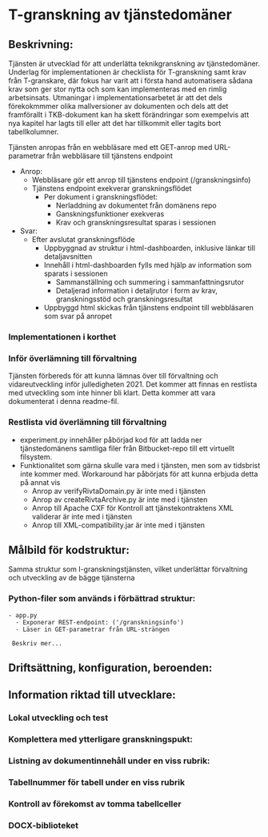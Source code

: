 # T-granskning av tjänstedomäner

## Beskrivning:
Tjänsten är utvecklad för att underlätta teknikgranskning av tjänstedomäner.
Underlag för implementationen är checklista för T-granskning samt krav från T-granskare, där fokus har varit att i första hand automatisera 
sådana krav som ger stor nytta och som kan implementeras med en rimlig arbetsinsats.
Utmaningar i implementationsarbetet är att det dels förekokmmmer olika mallversioner av dokumenten och dels att det framförallt i TKB-dokument
kan ha skett förändringar som exempelvis att nya kapitel har lagts till eller att det har tillkommit eller tagits bort tabellkolumner.

Tjänsten anropas från en webbläsare med ett GET-anrop med URL-parametrar från webbläsare till tjänstens endpoint
- Anrop:
  - Webbläsare gör ett anrop till tjänstens endpoint (/granskningsinfo)
  - Tjänstens endpoint exekverar granskningsflödet
    - Per dokument i granskningsflödet: 
      - Nerladdning av dokumentet från domänens repo 
      - Ganskningsfunktioner exekveras
      - Krav och granskningsresultat sparas i sessionen
- Svar:
  - Efter avslutat granskningsflöde
    - Uppbyggnad av struktur i html-dashboarden, inklusive länkar till detaljavsnitten
    - Innehåll i html-dashboarden fylls med hjälp av information som sparats i sessionen
      - Sammanställning och summering i sammanfattningsrutor
      - Detaljerad information i detaljrutor i form av krav, granskningsstöd och granskningsresultat
    - Uppbyggd html skickas från tjänstens endpoint till webbläsaren som svar på anropet

### Implementationen i korthet

### Inför överlämning till förvaltning
Tjänsten förbereds för att kunna lämnas över till förvaltning och vidareutveckling inför julledigheten 2021.
Det kommer att finnas en restlista med utveckling som inte hinner bli klart. Detta kommer att vara dokumenterat i denna readme-fil.

### Restlista vid överlämning till förvaltning
- experiment.py innehåller påbörjad kod för att ladda ner tjänstedomänens samtliga filer från Bitbucket-repo till ett virtuellt filsystem.
- Funktionalitet som gärna skulle vara med i tjänsten, men som av tidsbrist inte kommer med. Workaround har påbörjats för att kunna erbjuda detta på annat vis
  - Anrop av verifyRivtaDomain.py är inte med i tjänsten
  - Anrop av createRivtaArchive.py är inte med i tjänsten
  - Anrop till Apache CXF för Kontroll att tjänstekontraktens XML validerar är inte med i tjänsten
  - Anrop till XML-compatibility.jar är inte med i tjänsten

## Målbild för kodstruktur:
Samma struktur som I-granskningstjänsten, vilket underlättar förvaltning och utveckling av de bägge tjänsterna

### Python-filer som används i förbättrad struktur:
```
- app.py
  - Exponerar REST-endpoint: ('/granskningsinfo')
  - Läser in GET-parametrar från URL-strängen
 
 Beskriv mer...
```

## Driftsättning, konfiguration, beroenden:

## Information riktad till utvecklare:

### Lokal utveckling och test

### Komplettera med ytterligare granskningspukt:

### Listning av dokumentinnehåll under en viss rubrik:

### Tabellnummer för tabell under en viss rubrik

### Kontroll av förekomst av tomma tabellceller

### DOCX-biblioteket